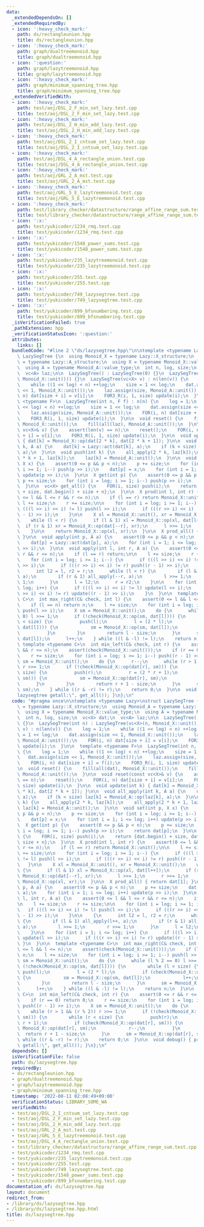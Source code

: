 ```yaml
---
data:
  _extendedDependsOn: []
  _extendedRequiredBy:
  - icon: ':heavy_check_mark:'
    path: ds/rectangleunion.hpp
    title: ds/rectangleunion.hpp
  - icon: ':heavy_check_mark:'
    path: graph/dualtreemonoid.hpp
    title: graph/dualtreemonoid.hpp
  - icon: ':question:'
    path: graph/lazytreemonoid.hpp
    title: graph/lazytreemonoid.hpp
  - icon: ':heavy_check_mark:'
    path: graph/minimum_spanning_tree.hpp
    title: graph/minimum_spanning_tree.hpp
  _extendedVerifiedWith:
  - icon: ':heavy_check_mark:'
    path: test/aoj/DSL_2_F_min_set_lazy.test.cpp
    title: test/aoj/DSL_2_F_min_set_lazy.test.cpp
  - icon: ':heavy_check_mark:'
    path: test/aoj/DSL_2_H_min_add_lazy.test.cpp
    title: test/aoj/DSL_2_H_min_add_lazy.test.cpp
  - icon: ':heavy_check_mark:'
    path: test/aoj/DSL_2_I_cntsum_set_lazy.test.cpp
    title: test/aoj/DSL_2_I_cntsum_set_lazy.test.cpp
  - icon: ':heavy_check_mark:'
    path: test/aoj/DSL_4_A_rectangle_union.test.cpp
    title: test/aoj/DSL_4_A_rectangle_union.test.cpp
  - icon: ':heavy_check_mark:'
    path: test/aoj/GRL_2_A_mst.test.cpp
    title: test/aoj/GRL_2_A_mst.test.cpp
  - icon: ':heavy_check_mark:'
    path: test/aoj/GRL_5_E_lazytreemonoid.test.cpp
    title: test/aoj/GRL_5_E_lazytreemonoid.test.cpp
  - icon: ':heavy_check_mark:'
    path: test/library_checker/datastructure/range_affine_range_sum.test.cpp
    title: test/library_checker/datastructure/range_affine_range_sum.test.cpp
  - icon: ':x:'
    path: test/yukicoder/1234_rmq.test.cpp
    title: test/yukicoder/1234_rmq.test.cpp
  - icon: ':x:'
    path: test/yukicoder/1548_power_sums.test.cpp
    title: test/yukicoder/1548_power_sums.test.cpp
  - icon: ':x:'
    path: test/yukicoder/235_lazytreemonoid.test.cpp
    title: test/yukicoder/235_lazytreemonoid.test.cpp
  - icon: ':x:'
    path: test/yukicoder/255.test.cpp
    title: test/yukicoder/255.test.cpp
  - icon: ':x:'
    path: test/yukicoder/749_lazysegtree.test.cpp
    title: test/yukicoder/749_lazysegtree.test.cpp
  - icon: ':x:'
    path: test/yukicoder/899_bfsnumbering.test.cpp
    title: test/yukicoder/899_bfsnumbering.test.cpp
  _isVerificationFailed: true
  _pathExtension: hpp
  _verificationStatusIcon: ':question:'
  attributes:
    links: []
  bundledCode: "#line 2 \"ds/lazysegtree.hpp\"\n\ntemplate <typename Lazy>\nstruct\
    \ LazySegTree {\n  using Monoid_X = typename Lazy::X_structure;\n  using Monoid_A\
    \ = typename Lazy::A_structure;\n  using X = typename Monoid_X::value_type;\n\
    \  using A = typename Monoid_A::value_type;\n  int n, log, size;\n  vc<X> dat;\n\
    \  vc<A> laz;\n\n  LazySegTree() : LazySegTree(0) {}\n  LazySegTree(int n) : LazySegTree(vc<X>(n,\
    \ Monoid_X::unit())) {}\n  LazySegTree(vc<X> v) : n(len(v)) {\n    log = 1;\n\
    \    while ((1 << log) < n) ++log;\n    size = 1 << log;\n    dat.assign(size\
    \ << 1, Monoid_X::unit());\n    laz.assign(size, Monoid_A::unit());\n    FOR(i,\
    \ n) dat[size + i] = v[i];\n    FOR3_R(i, 1, size) update(i);\n  }\n\n  template\
    \ <typename F>\n  LazySegTree(int n, F f) : n(n) {\n    log = 1;\n    while ((1\
    \ << log) < n) ++log;\n    size = 1 << log;\n    dat.assign(size << 1, Monoid_X::unit());\n\
    \    laz.assign(size, Monoid_A::unit());\n    FOR(i, n) dat[size + i] = f(i);\n\
    \    FOR3_R(i, 1, size) update(i);\n  }\n\n  void reset() {\n    fill(all(dat),\
    \ Monoid_X::unit());\n    fill(all(laz), Monoid_A::unit());\n  }\n\n  void reset(const\
    \ vc<X>& v) {\n    assert(len(v) == n);\n    reset();\n    FOR(i, n) dat[size\
    \ + i] = v[i];\n    FOR3_R(i, 1, size) update(i);\n  }\n\n  void update(int k)\
    \ { dat[k] = Monoid_X::op(dat[2 * k], dat[2 * k + 1]); }\n\n  void all_apply(int\
    \ k, A a) {\n    dat[k] = Lazy::act(dat[k], a);\n    if (k < size) laz[k] = Monoid_A::op(laz[k],\
    \ a);\n  }\n\n  void push(int k) {\n    all_apply(2 * k, laz[k]);\n    all_apply(2\
    \ * k + 1, laz[k]);\n    laz[k] = Monoid_A::unit();\n  }\n\n  void set(int p,\
    \ X x) {\n    assert(0 <= p && p < n);\n    p += size;\n    for (int i = log;\
    \ i >= 1; i--) push(p >> i);\n    dat[p] = x;\n    for (int i = 1; i <= log; i++)\
    \ update(p >> i);\n  }\n\n  X get(int p) {\n    assert(0 <= p && p < n);\n   \
    \ p += size;\n    for (int i = log; i >= 1; i--) push(p >> i);\n    return dat[p];\n\
    \  }\n\n  vc<X> get_all() {\n    FOR(i, size) push(i);\n    return {dat.begin()\
    \ + size, dat.begin() + size + n};\n  }\n\n  X prod(int l, int r) {\n    assert(0\
    \ <= l && l <= r && r <= n);\n    if (l == r) return Monoid_X::unit();\n\n   \
    \ l += size;\n    r += size;\n\n    for (int i = log; i >= 1; i--) {\n      if\
    \ (((l >> i) << i) != l) push(l >> i);\n      if (((r >> i) << i) != r) push((r\
    \ - 1) >> i);\n    }\n\n    X xl = Monoid_X::unit(), xr = Monoid_X::unit();\n\
    \    while (l < r) {\n      if (l & 1) xl = Monoid_X::op(xl, dat[l++]);\n    \
    \  if (r & 1) xr = Monoid_X::op(dat[--r], xr);\n      l >>= 1;\n      r >>= 1;\n\
    \    }\n\n    return Monoid_X::op(xl, xr);\n  }\n\n  X prod_all() { return dat[1];\
    \ }\n\n  void apply(int p, A a) {\n    assert(0 <= p && p < n);\n    p += size;\n\
    \    dat[p] = Lazy::act(dat[p], a);\n    for (int i = 1; i <= log; i++) update(p\
    \ >> i);\n  }\n\n  void apply(int l, int r, A a) {\n    assert(0 <= l && l <=\
    \ r && r <= n);\n    if (l == r) return;\n\n    l += size;\n    r += size;\n\n\
    \    for (int i = log; i >= 1; i--) {\n      if (((l >> i) << i) != l) push(l\
    \ >> i);\n      if (((r >> i) << i) != r) push((r - 1) >> i);\n    }\n\n    {\n\
    \      int l2 = l, r2 = r;\n      while (l < r) {\n        if (l & 1) all_apply(l++,\
    \ a);\n        if (r & 1) all_apply(--r, a);\n        l >>= 1;\n        r >>=\
    \ 1;\n      }\n      l = l2;\n      r = r2;\n    }\n\n    for (int i = 1; i <=\
    \ log; i++) {\n      if (((l >> i) << i) != l) update(l >> i);\n      if (((r\
    \ >> i) << i) != r) update((r - 1) >> i);\n    }\n  }\n\n  template <typename\
    \ C>\n  int max_right(C& check, int l) {\n    assert(0 <= l && l <= n);\n    assert(check(Monoid_X::unit()));\n\
    \    if (l == n) return n;\n    l += size;\n    for (int i = log; i >= 1; i--)\
    \ push(l >> i);\n    X sm = Monoid_X::unit();\n    do {\n      while (l % 2 ==\
    \ 0) l >>= 1;\n      if (!check(Monoid_X::op(sm, dat[l]))) {\n        while (l\
    \ < size) {\n          push(l);\n          l = (2 * l);\n          if (check(Monoid_X::op(sm,\
    \ dat[l]))) {\n            sm = Monoid_X::op(sm, dat[l]);\n            l++;\n\
    \          }\n        }\n        return l - size;\n      }\n      sm = Monoid_X::op(sm,\
    \ dat[l]);\n      l++;\n    } while ((l & -l) != l);\n    return n;\n  }\n\n \
    \ template <typename C>\n  int min_left(C& check, int r) {\n    assert(0 <= r\
    \ && r <= n);\n    assert(check(Monoid_X::unit()));\n    if (r == 0) return 0;\n\
    \    r += size;\n    for (int i = log; i >= 1; i--) push((r - 1) >> i);\n    X\
    \ sm = Monoid_X::unit();\n    do {\n      r--;\n      while (r > 1 && (r % 2))\
    \ r >>= 1;\n      if (!check(Monoid_X::op(dat[r], sm))) {\n        while (r <\
    \ size) {\n          push(r);\n          r = (2 * r + 1);\n          if (check(Monoid_X::op(dat[r],\
    \ sm))) {\n            sm = Monoid_X::op(dat[r], sm);\n            r--;\n    \
    \      }\n        }\n        return r + 1 - size;\n      }\n      sm = Monoid_X::op(dat[r],\
    \ sm);\n    } while ((r & -r) != r);\n    return 0;\n  }\n\n  void debug() { print(\"\
    lazysegtree getall:\", get_all()); }\n};\n"
  code: "#pragma once\n\ntemplate <typename Lazy>\nstruct LazySegTree {\n  using Monoid_X\
    \ = typename Lazy::X_structure;\n  using Monoid_A = typename Lazy::A_structure;\n\
    \  using X = typename Monoid_X::value_type;\n  using A = typename Monoid_A::value_type;\n\
    \  int n, log, size;\n  vc<X> dat;\n  vc<A> laz;\n\n  LazySegTree() : LazySegTree(0)\
    \ {}\n  LazySegTree(int n) : LazySegTree(vc<X>(n, Monoid_X::unit())) {}\n  LazySegTree(vc<X>\
    \ v) : n(len(v)) {\n    log = 1;\n    while ((1 << log) < n) ++log;\n    size\
    \ = 1 << log;\n    dat.assign(size << 1, Monoid_X::unit());\n    laz.assign(size,\
    \ Monoid_A::unit());\n    FOR(i, n) dat[size + i] = v[i];\n    FOR3_R(i, 1, size)\
    \ update(i);\n  }\n\n  template <typename F>\n  LazySegTree(int n, F f) : n(n)\
    \ {\n    log = 1;\n    while ((1 << log) < n) ++log;\n    size = 1 << log;\n \
    \   dat.assign(size << 1, Monoid_X::unit());\n    laz.assign(size, Monoid_A::unit());\n\
    \    FOR(i, n) dat[size + i] = f(i);\n    FOR3_R(i, 1, size) update(i);\n  }\n\
    \n  void reset() {\n    fill(all(dat), Monoid_X::unit());\n    fill(all(laz),\
    \ Monoid_A::unit());\n  }\n\n  void reset(const vc<X>& v) {\n    assert(len(v)\
    \ == n);\n    reset();\n    FOR(i, n) dat[size + i] = v[i];\n    FOR3_R(i, 1,\
    \ size) update(i);\n  }\n\n  void update(int k) { dat[k] = Monoid_X::op(dat[2\
    \ * k], dat[2 * k + 1]); }\n\n  void all_apply(int k, A a) {\n    dat[k] = Lazy::act(dat[k],\
    \ a);\n    if (k < size) laz[k] = Monoid_A::op(laz[k], a);\n  }\n\n  void push(int\
    \ k) {\n    all_apply(2 * k, laz[k]);\n    all_apply(2 * k + 1, laz[k]);\n   \
    \ laz[k] = Monoid_A::unit();\n  }\n\n  void set(int p, X x) {\n    assert(0 <=\
    \ p && p < n);\n    p += size;\n    for (int i = log; i >= 1; i--) push(p >> i);\n\
    \    dat[p] = x;\n    for (int i = 1; i <= log; i++) update(p >> i);\n  }\n\n\
    \  X get(int p) {\n    assert(0 <= p && p < n);\n    p += size;\n    for (int\
    \ i = log; i >= 1; i--) push(p >> i);\n    return dat[p];\n  }\n\n  vc<X> get_all()\
    \ {\n    FOR(i, size) push(i);\n    return {dat.begin() + size, dat.begin() +\
    \ size + n};\n  }\n\n  X prod(int l, int r) {\n    assert(0 <= l && l <= r &&\
    \ r <= n);\n    if (l == r) return Monoid_X::unit();\n\n    l += size;\n    r\
    \ += size;\n\n    for (int i = log; i >= 1; i--) {\n      if (((l >> i) << i)\
    \ != l) push(l >> i);\n      if (((r >> i) << i) != r) push((r - 1) >> i);\n \
    \   }\n\n    X xl = Monoid_X::unit(), xr = Monoid_X::unit();\n    while (l < r)\
    \ {\n      if (l & 1) xl = Monoid_X::op(xl, dat[l++]);\n      if (r & 1) xr =\
    \ Monoid_X::op(dat[--r], xr);\n      l >>= 1;\n      r >>= 1;\n    }\n\n    return\
    \ Monoid_X::op(xl, xr);\n  }\n\n  X prod_all() { return dat[1]; }\n\n  void apply(int\
    \ p, A a) {\n    assert(0 <= p && p < n);\n    p += size;\n    dat[p] = Lazy::act(dat[p],\
    \ a);\n    for (int i = 1; i <= log; i++) update(p >> i);\n  }\n\n  void apply(int\
    \ l, int r, A a) {\n    assert(0 <= l && l <= r && r <= n);\n    if (l == r) return;\n\
    \n    l += size;\n    r += size;\n\n    for (int i = log; i >= 1; i--) {\n   \
    \   if (((l >> i) << i) != l) push(l >> i);\n      if (((r >> i) << i) != r) push((r\
    \ - 1) >> i);\n    }\n\n    {\n      int l2 = l, r2 = r;\n      while (l < r)\
    \ {\n        if (l & 1) all_apply(l++, a);\n        if (r & 1) all_apply(--r,\
    \ a);\n        l >>= 1;\n        r >>= 1;\n      }\n      l = l2;\n      r = r2;\n\
    \    }\n\n    for (int i = 1; i <= log; i++) {\n      if (((l >> i) << i) != l)\
    \ update(l >> i);\n      if (((r >> i) << i) != r) update((r - 1) >> i);\n   \
    \ }\n  }\n\n  template <typename C>\n  int max_right(C& check, int l) {\n    assert(0\
    \ <= l && l <= n);\n    assert(check(Monoid_X::unit()));\n    if (l == n) return\
    \ n;\n    l += size;\n    for (int i = log; i >= 1; i--) push(l >> i);\n    X\
    \ sm = Monoid_X::unit();\n    do {\n      while (l % 2 == 0) l >>= 1;\n      if\
    \ (!check(Monoid_X::op(sm, dat[l]))) {\n        while (l < size) {\n         \
    \ push(l);\n          l = (2 * l);\n          if (check(Monoid_X::op(sm, dat[l])))\
    \ {\n            sm = Monoid_X::op(sm, dat[l]);\n            l++;\n          }\n\
    \        }\n        return l - size;\n      }\n      sm = Monoid_X::op(sm, dat[l]);\n\
    \      l++;\n    } while ((l & -l) != l);\n    return n;\n  }\n\n  template <typename\
    \ C>\n  int min_left(C& check, int r) {\n    assert(0 <= r && r <= n);\n    assert(check(Monoid_X::unit()));\n\
    \    if (r == 0) return 0;\n    r += size;\n    for (int i = log; i >= 1; i--)\
    \ push((r - 1) >> i);\n    X sm = Monoid_X::unit();\n    do {\n      r--;\n  \
    \    while (r > 1 && (r % 2)) r >>= 1;\n      if (!check(Monoid_X::op(dat[r],\
    \ sm))) {\n        while (r < size) {\n          push(r);\n          r = (2 *\
    \ r + 1);\n          if (check(Monoid_X::op(dat[r], sm))) {\n            sm =\
    \ Monoid_X::op(dat[r], sm);\n            r--;\n          }\n        }\n      \
    \  return r + 1 - size;\n      }\n      sm = Monoid_X::op(dat[r], sm);\n    }\
    \ while ((r & -r) != r);\n    return 0;\n  }\n\n  void debug() { print(\"lazysegtree\
    \ getall:\", get_all()); }\n};\n"
  dependsOn: []
  isVerificationFile: false
  path: ds/lazysegtree.hpp
  requiredBy:
  - ds/rectangleunion.hpp
  - graph/dualtreemonoid.hpp
  - graph/lazytreemonoid.hpp
  - graph/minimum_spanning_tree.hpp
  timestamp: '2022-08-11 02:08:49+09:00'
  verificationStatus: LIBRARY_SOME_WA
  verifiedWith:
  - test/aoj/DSL_2_I_cntsum_set_lazy.test.cpp
  - test/aoj/DSL_2_F_min_set_lazy.test.cpp
  - test/aoj/DSL_2_H_min_add_lazy.test.cpp
  - test/aoj/GRL_2_A_mst.test.cpp
  - test/aoj/GRL_5_E_lazytreemonoid.test.cpp
  - test/aoj/DSL_4_A_rectangle_union.test.cpp
  - test/library_checker/datastructure/range_affine_range_sum.test.cpp
  - test/yukicoder/1234_rmq.test.cpp
  - test/yukicoder/235_lazytreemonoid.test.cpp
  - test/yukicoder/255.test.cpp
  - test/yukicoder/749_lazysegtree.test.cpp
  - test/yukicoder/1548_power_sums.test.cpp
  - test/yukicoder/899_bfsnumbering.test.cpp
documentation_of: ds/lazysegtree.hpp
layout: document
redirect_from:
- /library/ds/lazysegtree.hpp
- /library/ds/lazysegtree.hpp.html
title: ds/lazysegtree.hpp
---
```

